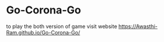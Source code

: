 # Go-Corona-Go

to play the both version of game visit website
https://Awasthi-Ram.github.io/Go-Corona-Go/
